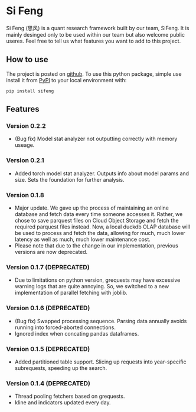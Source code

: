 # Si Feng

Si Feng (思风) is a quant research framework built by our team, SiFeng. It is mainly desinged only to be used within our team but also welcome public useres. Feel free to tell us what features you want to add to this project.

## How to use

The project is posted on [github](https://github.com/zty200489/sifeng). To use this python package, simple use install it from [PyPI](https://pypi.org/project/sifeng/) to your local environment with:

```console
pip install sifeng
```

## Features

### Version 0.2.2
- (Bug fix) Model stat analyzer not outputting correctly with memory useage.

### Version 0.2.1
- Added torch model stat analyzer. Outputs info about model params and size. Sets the foundation for further analysis.

### Version 0.1.8

- Major update. We gave up the process of maintaining an online database and fetch data every time someone accesses it. Rather, we chose to save parquest files on Cloud Object Storage and fetch the required parquest files instead. Now, a local duckdb OLAP database will be used to process and fetch the data, allowing for much, much lower latency as well as much, much lower maintenance cost.
- Please note that due to the change in our implementation, previous versions are now deprecated.

### Version 0.1.7 (DEPRECATED)

- Due to limitations on python version, grequests may have excessive warning logs that are quite annoying. So, we switched to a new implementation of parallel fetching with joblib.

### Version 0.1.6 (DEPRECATED)

- (Bug fix) Swapped processing sequence. Parsing data annually avoids running into forced-aborted connections.
- Ignored index when concating pandas dataframes.

### Version 0.1.5 (DEPRECATED)

- Added partitioned table support. Slicing up requests into year-specific subrequests, speeding up the search.

### Version 0.1.4 (DEPRECATED)

- Thread pooling fetchers based on grequests.
- kline and indicators updated every day.

